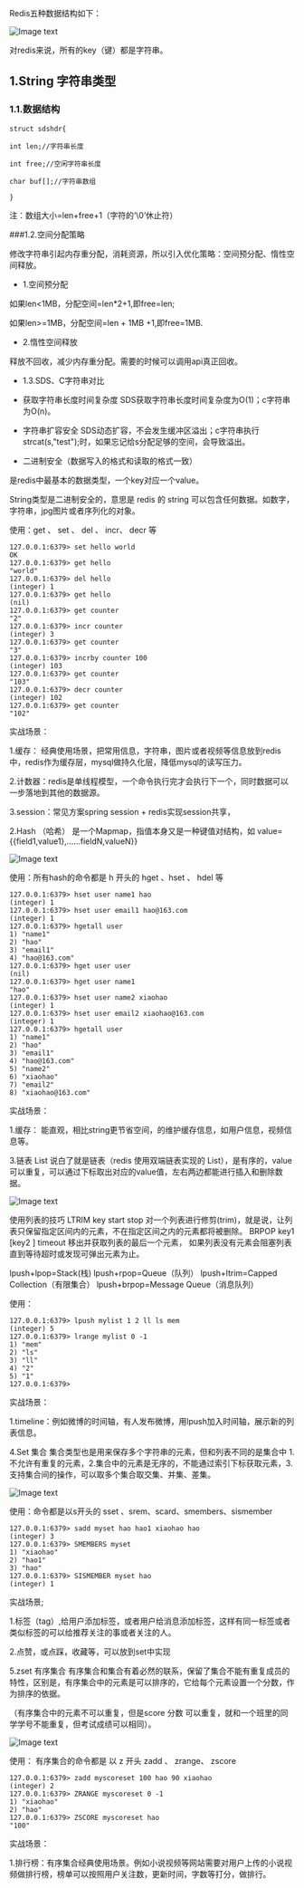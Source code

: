 Redis五种数据结构如下：

![Image text](img/1585642134.jpg)

对redis来说，所有的key（键）都是字符串。

## 1.String 字符串类型
### 1.1.数据结构
```
struct sdshdr{

int len;//字符串长度

int free;//空闲字符串长度

char buf[];//字符串数组

}
```
注：数组大小=len+free+1（字符的‘\0’休止符）

###1.2.空间分配策略

修改字符串引起内存重分配，消耗资源，所以引入优化策略：空间预分配、惰性空间释放。

* 1.空间预分配

如果len<1MB，分配空间=len*2+1,即free=len;

如果len>=1MB，分配空间=len + 1MB +1,即free=1MB.

* 2.惰性空间释放

释放不回收，减少内存重分配。需要的时候可以调用api真正回收。

* 1.3.SDS、C字符串对比

* 获取字符串长度时间复杂度
   SDS获取字符串长度时间复杂度为O(1)；c字符串为O(n)。
* 字符串扩容安全
SDS动态扩容，不会发生缓冲区溢出；c字符串执行strcat(s,"test");时，如果忘记给s分配足够的空间，会导致溢出。
* 二进制安全（数据写入的格式和读取的格式一致）

是redis中最基本的数据类型，一个key对应一个value。

String类型是二进制安全的，意思是 redis 的 string 可以包含任何数据。如数字，字符串，jpg图片或者序列化的对象。

使用：get 、 set 、 del 、 incr、 decr 等

```
127.0.0.1:6379> set hello world
OK
127.0.0.1:6379> get hello
"world"
127.0.0.1:6379> del hello
(integer) 1
127.0.0.1:6379> get hello
(nil)
127.0.0.1:6379> get counter
"2"
127.0.0.1:6379> incr counter
(integer) 3
127.0.0.1:6379> get counter
"3"
127.0.0.1:6379> incrby counter 100
(integer) 103
127.0.0.1:6379> get counter
"103"
127.0.0.1:6379> decr counter
(integer) 102
127.0.0.1:6379> get counter
"102"
```
实战场景：

1.缓存： 经典使用场景，把常用信息，字符串，图片或者视频等信息放到redis中，redis作为缓存层，mysql做持久化层，降低mysql的读写压力。

2.计数器：redis是单线程模型，一个命令执行完才会执行下一个，同时数据可以一步落地到其他的数据源。

3.session：常见方案spring session + redis实现session共享，

2.Hash （哈希）
是一个Mapmap，指值本身又是一种键值对结构，如 value={{field1,value1},......fieldN,valueN}}

![Image text](img/1585644681.jpg)

使用：所有hash的命令都是  h   开头的     hget  、hset 、  hdel 等

```
127.0.0.1:6379> hset user name1 hao
(integer) 1
127.0.0.1:6379> hset user email1 hao@163.com
(integer) 1
127.0.0.1:6379> hgetall user
1) "name1"
2) "hao"
3) "email1"
4) "hao@163.com"
127.0.0.1:6379> hget user user
(nil)
127.0.0.1:6379> hget user name1
"hao"
127.0.0.1:6379> hset user name2 xiaohao
(integer) 1
127.0.0.1:6379> hset user email2 xiaohao@163.com
(integer) 1
127.0.0.1:6379> hgetall user
1) "name1"
2) "hao"
3) "email1"
4) "hao@163.com"
5) "name2"
6) "xiaohao"
7) "email2"
8) "xiaohao@163.com"
```
实战场景：

1.缓存： 能直观，相比string更节省空间，的维护缓存信息，如用户信息，视频信息等。

 3.链表 
List 说白了就是链表（redis 使用双端链表实现的 List），是有序的，value可以重复，可以通过下标取出对应的value值，左右两边都能进行插入和删除数据。

![Image text](img/1585645039.jpg)

使用列表的技巧
LTRIM key start stop
对一个列表进行修剪(trim)，就是说，让列表只保留指定区间内的元素，不在指定区间之内的元素都将被删除。
BRPOP key1 [key2 ] timeout
移出并获取列表的最后一个元素， 如果列表没有元素会阻塞列表直到等待超时或发现可弹出元素为止。

lpush+lpop=Stack(栈)
lpush+rpop=Queue（队列）
lpush+ltrim=Capped Collection（有限集合）
lpush+brpop=Message Queue（消息队列）
 
使用：

```
127.0.0.1:6379> lpush mylist 1 2 ll ls mem
(integer) 5
127.0.0.1:6379> lrange mylist 0 -1
1) "mem"
2) "ls"
3) "ll"
4) "2"
5) "1"
127.0.0.1:6379>
```
实战场景：

1.timeline：例如微博的时间轴，有人发布微博，用lpush加入时间轴，展示新的列表信息。

4.Set   集合
集合类型也是用来保存多个字符串的元素，但和列表不同的是集合中  1. 不允许有重复的元素，2.集合中的元素是无序的，不能通过索引下标获取元素，3.支持集合间的操作，可以取多个集合取交集、并集、差集。

![Image text](img/1585645765.jpg)

使用：命令都是以s开头的  sset 、srem、scard、smembers、sismember

```
127.0.0.1:6379> sadd myset hao hao1 xiaohao hao
(integer) 3
127.0.0.1:6379> SMEMBERS myset
1) "xiaohao"
2) "hao1"
3) "hao"
127.0.0.1:6379> SISMEMBER myset hao
(integer) 1
```

实战场景;

1.标签（tag）,给用户添加标签，或者用户给消息添加标签，这样有同一标签或者类似标签的可以给推荐关注的事或者关注的人。

2.点赞，或点踩，收藏等，可以放到set中实现

 

5.zset  有序集合
有序集合和集合有着必然的联系，保留了集合不能有重复成员的特性，区别是，有序集合中的元素是可以排序的，它给每个元素设置一个分数，作为排序的依据。

（有序集合中的元素不可以重复，但是score 分数 可以重复，就和一个班里的同学学号不能重复，但考试成绩可以相同）。

![Image text](img/1585645845.jpg)

使用： 有序集合的命令都是 以  z  开头    zadd 、 zrange、 zscore

```
127.0.0.1:6379> zadd myscoreset 100 hao 90 xiaohao
(integer) 2
127.0.0.1:6379> ZRANGE myscoreset 0 -1
1) "xiaohao"
2) "hao"
127.0.0.1:6379> ZSCORE myscoreset hao
"100"
```
实战场景：

1.排行榜：有序集合经典使用场景。例如小说视频等网站需要对用户上传的小说视频做排行榜，榜单可以按照用户关注数，更新时间，字数等打分，做排行。